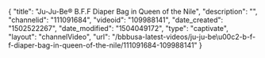 {
    "title": "Ju-Ju-Be&reg; B.F.F Diaper Bag in Queen of the Nile",
    "description": "",
    "channelid": "111091684",
    "videoid": "109988141",
    "date_created": "1502522267",
    "date_modified": "1504049172",
    "type": "captivate",
    "layout": "channelVideo",
    "url": "\/bbbusa-latest-videos\/ju-ju-be\u00c2-b-f-f-diaper-bag-in-queen-of-the-nile\/111091684-109988141"
}